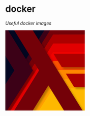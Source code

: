 # docker

*Useful docker images*

[![Project Logo][logo]][logo-large]


[//]: ---Named-Links---

[logo]: https://raw.githubusercontent.com/mhuirich/resources/main/images/Logo-v4.0-small.jpg
[logo-large]: https://raw.githubusercontent.com/mhuirich/resources/main/images/Logo-v4.0.png
